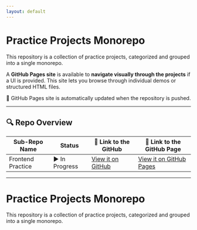```yaml
---
layout: default
---
```

# Practice Projects Monorepo

This repository is a collection of practice projects, categorized and grouped into a single monorepo.

A **GitHub Pages site** is available to **navigate visually through the projects** if a UI is provided. This site lets you browse through individual demos or structured HTML files.

🔗 GitHub Pages site is automatically updated when the repository is pushed.

---
## 🔍 Repo Overview

<!-- START REPO OVERVIEW -->
| Sub-Repo Name | Status | 🔗 Link to the GitHub | 🔗 Link to the GitHub Page |
|---|---|---|---|
| Frontend Practice | ▶️ In Progress | [View it on GitHub](https://github.com/Kizz4/practice/practice/frontend_practice) | [View it on GitHub Pages](https://kizz4.github.io/practice/frontend_practice) |

<!-- END REPO OVERVIEW -->
---

# Practice Projects Monorepo

This repository is a collection of practice projects, categorized and grouped into a single monorepo.
